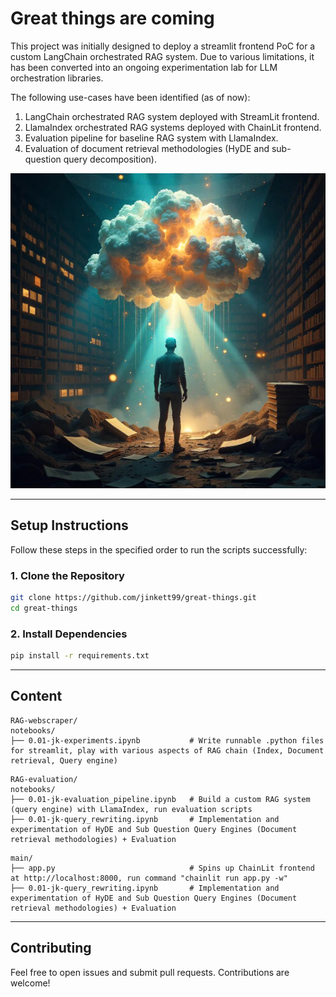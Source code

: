 # Great things are coming
This project was initially designed to deploy a streamlit frontend PoC for a custom LangChain orchestrated RAG system. Due to various limitations, it has been converted into an ongoing experimentation lab for LLM orchestration libraries.

The following use-cases have been identified (as of now): 
1. LangChain orchestrated RAG system deployed with StreamLit frontend.  
2. LlamaIndex orchestrated RAG systems deployed with ChainLit frontend.
3. Evaluation pipeline for baseline RAG system with LlamaIndex.
4. Evaluation of document retrieval methodologies (HyDE and sub-question query decomposition).

![Image](images/rag_abstraction.png)

---

## **Setup Instructions**  

Follow these steps in the specified order to run the scripts successfully:

### **1. Clone the Repository**  
```bash
git clone https://github.com/jinkett99/great-things.git
cd great-things
```

### **2. Install Dependencies**  
```bash
pip install -r requirements.txt
```

---

## **Content**
```
RAG-webscraper/
notebooks/
├── 0.01-jk-experiments.ipynb           # Write runnable .python files for streamlit, play with various aspects of RAG chain (Index, Document retrieval, Query engine)
```

```
RAG-evaluation/
notebooks/
├── 0.01-jk-evaluation_pipeline.ipynb   # Build a custom RAG system (query engine) with LlamaIndex, run evaluation scripts
├── 0.01-jk-query_rewriting.ipynb       # Implementation and experimentation of HyDE and Sub Question Query Engines (Document retrieval methodologies) + Evaluation
```

```
main/
├── app.py                              # Spins up ChainLit frontend at http://localhost:8000, run command "chainlit run app.py -w"
├── 0.01-jk-query_rewriting.ipynb       # Implementation and experimentation of HyDE and Sub Question Query Engines (Document retrieval methodologies) + Evaluation
```

---

## **Contributing**  
Feel free to open issues and submit pull requests. Contributions are welcome!
